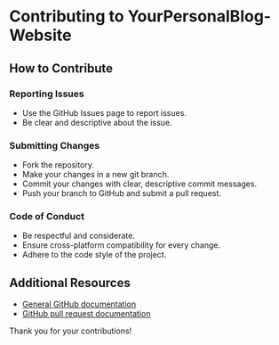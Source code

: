# Contributing to YourPersonalBlog-Website

## How to Contribute

### Reporting Issues

- Use the GitHub Issues page to report issues.
- Be clear and descriptive about the issue.

### Submitting Changes

- Fork the repository.
- Make your changes in a new git branch.
- Commit your changes with clear, descriptive commit messages.
- Push your branch to GitHub and submit a pull request.

### Code of Conduct

- Be respectful and considerate.
- Ensure cross-platform compatibility for every change.
- Adhere to the code style of the project.

## Additional Resources

- [General GitHub documentation](https://docs.github.com)
- [GitHub pull request documentation](https://docs.github.com/en/pull-requests)

Thank you for your contributions!
